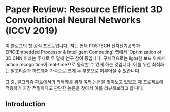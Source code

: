 # Paper Review: Resource Efficient 3D Convolutional Neural Networks (ICCV 2019)

 이 블로그의 첫 공식 포스트입니다. 저는 현재 POSTECH 전자전기공학과 EPIC(Embedded Processor & Intelligent Computing) 랩에서
 'Optimization of 3D CNN'이라는 주제로 두 달째 연구 참여 중입니다. 구체적으로는 light한 보드 위에서 action recognition이 
 real-time으로 동작할 수 있게 하는 것입니다. 이를 위한 최적화는 알고리즘과 하드웨어 가속으로 크게 두 부분으로 이루어질 수 있습니다.
 
 그 중, 알고리즘 파트에서의 최적화를 위해 여러 논문을 찾아보고 있었고 제 프로젝트에 적용하기 가장 적절하다고 판단한 논문을 찾아서 이를 
리뷰해보려고 합니다.

## Introduction

